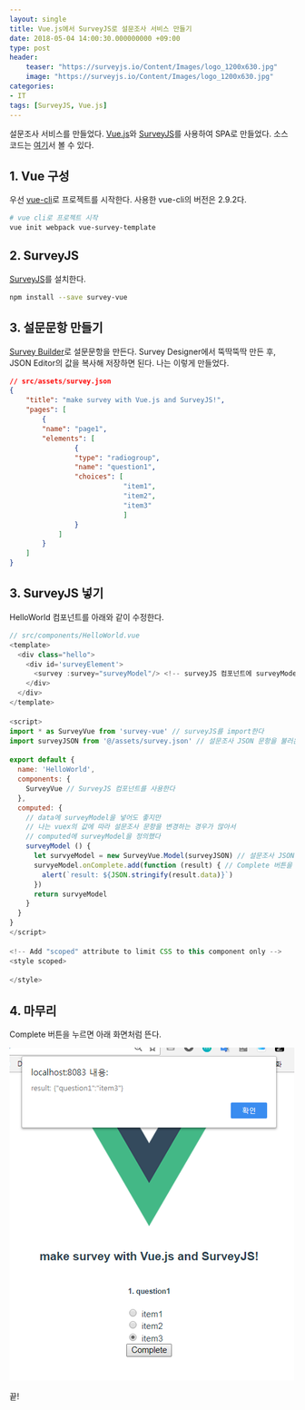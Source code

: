```yaml
---
layout: single
title: Vue.js에서 SurveyJS로 설문조사 서비스 만들기
date: 2018-05-04 14:00:30.000000000 +09:00
type: post
header:
    teaser: "https://surveyjs.io/Content/Images/logo_1200x630.jpg"
    image: "https://surveyjs.io/Content/Images/logo_1200x630.jpg"
categories:
- IT
tags: [SurveyJS, Vue.js]
---
```


설문조사 서비스를 만들었다. [Vue.js]와 [SurveyJS]를 사용하여 SPA로 만들었다. 
소스코드는 [여기](https://github.com/LoveMeWithoutAll/vue-survey-template)서 볼 수 있다.

## 1. Vue 구성
우선 [vue-cli]로 프로젝트를 시작한다. 사용한 vue-cli의 버전은 2.9.2다.
```bash
# vue cli로 프로젝트 시작
vue init webpack vue-survey-template 
```

## 2. SurveyJS
[SurveyJS]를 설치한다.
```bash
npm install --save survey-vue
```

## 3. 설문문항 만들기
[Survey Builder]로 설문문항을 만든다. Survey Designer에서 뚝딱뚝딱 만든 후, JSON Editor의 값을 복사해 저장하면 된다. 나는 이렇게 만들었다.

```JSON
// src/assets/survey.json
{
    "title": "make survey with Vue.js and SurveyJS!",
    "pages": [
        {
        "name": "page1",
        "elements": [
                {
                "type": "radiogroup",
                "name": "question1",
                "choices": [
                            "item1",
                            "item2",
                            "item3"
                            ]
                }
            ]
        }
    ]
}
```

## 3. SurveyJS 넣기
HelloWorld 컴포넌트를 아래와 같이 수정한다.
```javascript
// src/components/HelloWorld.vue
<template>
  <div class="hello">
    <div id='surveyElement'>
      <survey :survey="surveyModel"/> <!-- surveyJS 컴포넌트에 surveyModel을 넣는다 -->
    </div>
  </div>
</template>

<script>
import * as SurveyVue from 'survey-vue' // surveyJS를 import한다
import surveyJSON from '@/assets/survey.json' // 설문조사 JSON 문항을 불러온다

export default {
  name: 'HelloWorld',
  components: {
    SurveyVue // SurveyJS 컴포넌트를 사용한다
  },
  computed: {
    // data에 surveyModel을 넣어도 좋지만 
    // 나는 vuex의 값에 따라 설문조사 문항을 변경하는 경우가 많아서
    // computed에 surveyModel을 정의했다
    surveyModel () { 
      let survyeModel = new SurveyVue.Model(surveyJSON) // 설문조사 JSON 문항을 model로 넣는다
      survyeModel.onComplete.add(function (result) { // Complete 버튼을 누르면 실행할 콜백 함수를 넣는다
        alert(`result: ${JSON.stringify(result.data)}`)
      })
      return survyeModel
    }
  }
}
</script>

<!-- Add "scoped" attribute to limit CSS to this component only -->
<style scoped>

</style>
```

## 4. 마무리
Complete 버튼을 누르면 아래 화면처럼 뜬다.

![surveyJS-onComplete](/assets/images/surveyjs-vue.png)

끝!

[SurveyJS]: https://surveyjs.io/
[Survey Builder]: (https://surveyjs.io/Survey/Builder/)
[Vue.js]: https://vuejs.org/
[vue-cli]: https://github.com/vuejs/vue-cli/blob/dev/docs/README.md